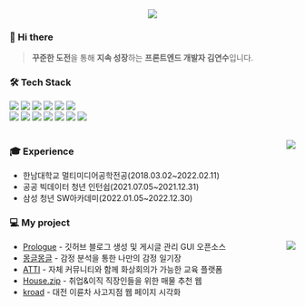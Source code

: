 <div align="center">
  <img src="https://capsule-render.vercel.app/api?type=slice&color=0:fff1eb,100:ace0f9&height=128&text=yeonsu-k&fontAlign=85&fontAlignY=25&rotate=9&fontSize=50&fontColor=FFFFFF">
</div>

### 👋 Hi there
> **꾸준한 도전**을 통해 **지속 성장**하는 **프론트엔드 개발자 김연수**입니다.

<div align="left">
  <h3> 🛠 Tech Stack </h3>
  <img src="https://img.shields.io/badge/html-E34F26?style=flat-square&logo=html5&logoColor=white"> 
  <img src="https://img.shields.io/badge/css-1572B6?style=flat-square&logo=css3&logoColor=white">
  <img src="https://img.shields.io/badge/Javascript-F7DF1E?style=flat-square&logo=javascript&logoColor=black"> 
  <img src="https://img.shields.io/badge/vue.js-4FC08D?style=flat-square&logo=vue.js&logoColor=white"> 
  <img src="https://img.shields.io/badge/bootstrap-7952B3?style=flat-square&logo=bootstrap&logoColor=white">
  <img src="https://img.shields.io/badge/React-61DAFB?style=flat-square&logo=React&logoColor=black"> 
  <br/>
  <img src="https://img.shields.io/badge/Typescript-3178C6?style=flat-square&logo=Typescript&logoColor=white">
  <img src="https://img.shields.io/badge/mui-007FFF?style=flat-square&logo=mui&logoColor=white">
  <img src="https://img.shields.io/badge/styled components-DB7093?style=flat-square&logo=styled-components&logoColor=white">
  <img src="https://img.shields.io/badge/Figma-9999FF?style=flat-square&logo=Figma&logoColor=white">
  <img src="https://img.shields.io/badge/mysql-4479A1?style=flat-square&logo=mysql&logoColor=white">
  <img src="https://img.shields.io/badge/git-F05032?style=flat-square&logo=git&logoColor=white">
  <img src="https://img.shields.io/badge/github-181717?style=flat-square&logo=github&logoColor=white">
  <br><br>
</div>

<a href="https://github.com/yeonsu-k/yeonsu-k"><img align="right" src="https://github-readme-stats.vercel.app/api/top-langs/?username=yeonsu-k&langs_count=6&layout=compact&custom_title=Used%20Languages&hide=Dockerfile" /></a>

### 🎓 Experience
- 한남대학교 멀티미디어공학전공(2018.03.02~2022.02.11)
- 공공 빅데이터 청년 인턴쉽(2021.07.05~2021.12.31)
- 삼성 청년 SW아카데미(2022.01.05~2022.12.30)

### 💻 My project
<img align="right" src="http://mazassumnida.wtf/api/v2/generate_badge?boj=dustn4325">

- [Prologue](https://github.com/yeonsu-k/prologue) - 깃허브 블로그 생성 및 게시글 관리 GUI 오픈소스
- [몽글몽글](https://github.com/mgmg-pjt/mgmg) - 감정 분석을 통한 나만의 감정 일기장
- [ATTI](https://github.com/yeonsu-k/ATTI) - 자체 커뮤니티와 함께 화상회의가 가능한 교육 플랫폼
- [House.zip](https://github.com/yeonsu-k/House.zip) - 취업&이직 직장인들을 위한 매물 추천 웹
- [kroad](https://github.com/yeonsu-k/kroad_project) - 대전 이륜차 사고지점 웹 페이지 시각화
